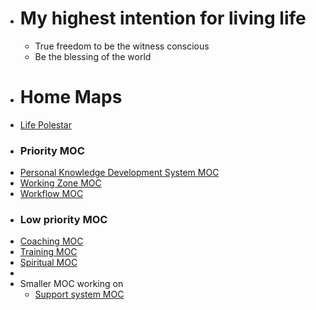 - # My highest intention for living life
    - True freedom to be the witness conscious
    - Be the blessing of the world
- # Home Maps
- [Life Polestar](<Life Polestar.md>)
- ### Priority MOC
- [Personal Knowledge Development System MOC](<Personal Knowledge Development System MOC.md>)
- [Working Zone MOC](<Working Zone MOC.md>)
- [Workflow MOC](<Workflow MOC.md>)
- ### Low priority MOC
- [Coaching MOC](<Coaching MOC.md>)
- [Training MOC](<Training MOC.md>)
- [Spiritual MOC](<Spiritual MOC.md>)
- 
- Smaller MOC working on
    - [Support system MOC](<Support system MOC.md>)
